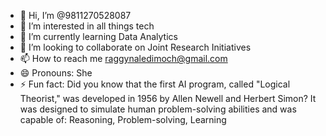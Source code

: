 - 👋 Hi, I’m @9811270528087
- 👀 I’m interested in all things tech
- 🌱 I’m currently learning Data Analytics 
- 💞️ I’m looking to collaborate on Joint Research Initiatives
- 📫 How to reach me raggynaledimoch@gmail.com
- 😄 Pronouns: She
- ⚡ Fun fact: Did you know that the first AI program, called "Logical Theorist," was developed in 1956 by Allen Newell and Herbert Simon?
     It was designed to simulate human problem-solving abilities and was capable of:
     Reasoning, Problem-solving, Learning


<!---
9811270528087/9811270528087 is a ✨ special ✨ repository because its `README.md` (this file) appears on your GitHub profile.
You can click the Preview link to take a look at your changes.
--->

